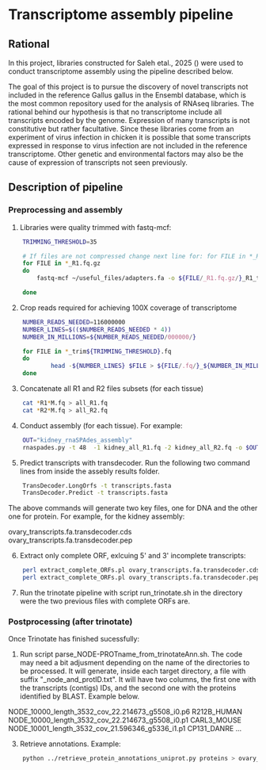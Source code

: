 # Transcriptome assembly pipeline

## Rational

In this project, libraries constructed for Saleh etal., 2025 () were used to conduct transcriptome assembly using the pipeline described below.

The goal of this project is to pursue the discovery of novel transcripts not included in the reference Gallus gallus in the Ensembl database, which is the most common repository used for the analysis of RNAseq libraries. The rational behind our hypothesis is that no transcriptome include all transcripts encoded by the genome. Expression of many transcripts is not constitutive but rather facultative. Since these libraries come from an experiment of virus infection in chicken it is possible that some transcripts expressed in response to virus infection are not included in the reference transcriptome. Other genetic and environmental factors may also be the cause of expression of transcripts not seen previously.

## Description of pipeline

### Preprocessing and assembly

1. Libraries were quality trimmed with fastq-mcf:

```bash
	TRIMMING_THRESHOLD=35

	# If files are not compressed change next line for: for FILE in *_R1.fq
	for FILE in *_R1.fq.gz
	do
    	fastq-mcf ~/useful_files/adapters.fa -o ${FILE/_R1.fq.gz/}_R1_trim${TRIMMING_THRESHOLD}.fq -o ${FILE/_R1.fq.gz/}_R2_trim${TRIMMING_THRESHOLD}.fq $FILE ${FILE/_R1/_R2} -k 0 -l 75  -w 3 -q $TRIMMING_THRESHOLD

	done
```

2. Crop reads required for achieving 100X coverage of transcriptome

```bash
	NUMBER_READS_NEEDED=116000000
	NUMBER_LINES=$(($NUMBER_READS_NEEDED * 4))
	NUMBER_IN_MILLIONS=${NUMBER_READS_NEEDED/000000/}

	for FILE in *_trim${TRIMMING_THRESHOLD}.fq
	do
        	head -${NUMBER_LINES} $FILE > ${FILE/.fq/}_${NUMBER_IN_MILLIONS}M.fq
	done
```

3. Concatenate all R1 and R2 files subsets (for each tissue)

```bash
	cat *R1*M.fq > all_R1.fq
	cat *R2*M.fq > all_R2.fq
```

4. Conduct assembly (for each tissue). For example:

```bash
	OUT="kidney_rnaSPAdes_assembly"
	rnaspades.py -t 48  -1 kidney_all_R1.fq -2 kidney_all_R2.fq -o $OUT
```

5. Predict transcripts with transdecoder. Run the following two command lines from inside the assebly results folder.

```bash
	TransDecoder.LongOrfs -t transcripts.fasta
	TransDecoder.Predict -t transcripts.fasta
```

The above commands will generate two key files, one for DNA and the other one for protein. For example, for the kidney assembly:

ovary_transcripts.fa.transdecoder.cds
ovary_transcripts.fa.transdecoder.pep

6. Extract only complete ORF, exlcuing 5' and 3' incomplete transcripts:

```bash
	perl extract_complete_ORFs.pl ovary_transcripts.fa.transdecoder.cds > ovary_transcripts.fa.transdecoder_complete.cds 
	perl extract_complete_ORFs.pl ovary_transcripts.fa.transdecoder.pep > ovary_transcripts.fa.transdecoder_complete.pep
``` 

7. Run the trinotate pipeline with script run_trinotate.sh in the directory were the two previous files with complete ORFs are.

### Postprocessing (after trinotate)

Once Trinotate has finished sucessfully:

1. Run script parse_NODE-PROTname_from_trinotateAnn.sh. The code may need a bit adjusment depending on the name of the directories to be processed. It will generate, inside each target directory, a file with suffix "_node_and_protID.txt". It will have two columns, the first one with the transcripts (contigs) IDs, and the second one with the proteins identified by BLAST. Example below. 

NODE_10000_length_3532_cov_22.214673_g5508_i0.p6	R212B_HUMAN
NODE_10000_length_3532_cov_22.214673_g5508_i0.p1	CARL3_MOUSE
NODE_10001_length_3532_cov_21.596346_g5336_i1.p1	CP131_DANRE
...

3. Retrieve annotations. Example:

```bash
	python ../retrieve_protein_annotations_uniprot.py proteins > ovary_uniprot_ann.txt
```


